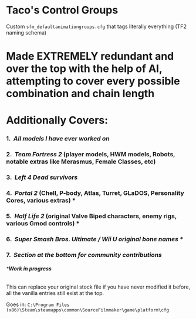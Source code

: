 # Taco's Control Groups
Custom ``sfm_defaultanimationgroups.cfg`` that tags literally everything (TF2 naming schema)
# Made EXTREMELY redundant and over the top with the help of AI, attempting to cover every possible combination and chain length

# Additionally Covers:

### 1.  _All models I have ever worked on_
### 2.  _Team Fortress 2_ (player models, HWM models, Robots, notable extras like Merasmus, Female Classes, etc)
### 3.  _Left 4 Dead survivors_
### 4.  _Portal 2_ (Chell, P-body, Atlas, Turret, GLaDOS, Personality Cores, various extras) *
### 5.  _Half Life 2_ (original Valve Biped characters, enemy rigs, various Gmod controls) *
### 6.  _Super Smash Bros. Ultimate / Wii U original bone names *_
### 7.  _Section at the bottom for community contributions_

###### ***Work in progress**

This can replace your original stock file if you have never modified it before, all the vanilla entries still exist at the top.

Goes in: ``C:\Program Files (x86)\Steam\steamapps\common\SourceFilmmaker\game\platform\cfg``
